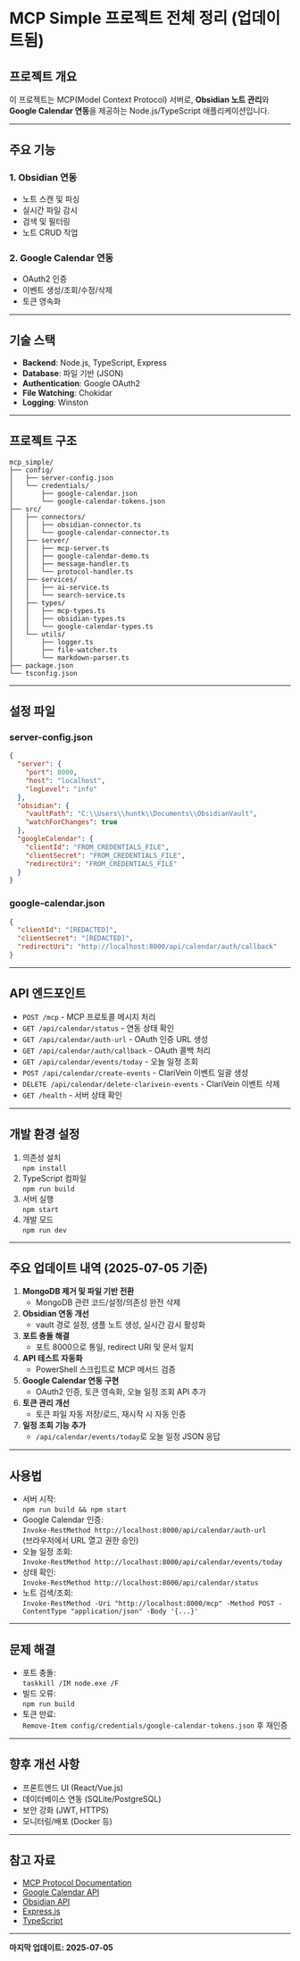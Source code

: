 # MCP Simple 프로젝트 전체 정리 (업데이트됨)

## 프로젝트 개요

이 프로젝트는 MCP(Model Context Protocol) 서버로, **Obsidian 노트 관리**와 **Google Calendar 연동**을 제공하는 Node.js/TypeScript 애플리케이션입니다.

---

## 주요 기능

### 1. Obsidian 연동
- 노트 스캔 및 파싱
- 실시간 파일 감시
- 검색 및 필터링
- 노트 CRUD 작업

### 2. Google Calendar 연동
- OAuth2 인증
- 이벤트 생성/조회/수정/삭제
- 토큰 영속화

---

## 기술 스택

- **Backend**: Node.js, TypeScript, Express
- **Database**: 파일 기반 (JSON)
- **Authentication**: Google OAuth2
- **File Watching**: Chokidar
- **Logging**: Winston

---

## 프로젝트 구조

```
mcp_simple/
├── config/
│   ├── server-config.json
│   └── credentials/
│       ├── google-calendar.json
│       └── google-calendar-tokens.json
├── src/
│   ├── connectors/
│   │   ├── obsidian-connector.ts
│   │   └── google-calendar-connector.ts
│   ├── server/
│   │   ├── mcp-server.ts
│   │   ├── google-calendar-demo.ts
│   │   ├── message-handler.ts
│   │   └── protocol-handler.ts
│   ├── services/
│   │   ├── ai-service.ts
│   │   └── search-service.ts
│   ├── types/
│   │   ├── mcp-types.ts
│   │   ├── obsidian-types.ts
│   │   └── google-calendar-types.ts
│   └── utils/
│       ├── logger.ts
│       ├── file-watcher.ts
│       └── markdown-parser.ts
├── package.json
└── tsconfig.json
```

---

## 설정 파일

### server-config.json
```json
{
  "server": {
    "port": 8000,
    "host": "localhost",
    "logLevel": "info"
  },
  "obsidian": {
    "vaultPath": "C:\\Users\\huntk\\Documents\\ObsidianVault",
    "watchForChanges": true
  },
  "googleCalendar": {
    "clientId": "FROM_CREDENTIALS_FILE",
    "clientSecret": "FROM_CREDENTIALS_FILE",
    "redirectUri": "FROM_CREDENTIALS_FILE"
  }
}
```

### google-calendar.json
```json
{
  "clientId": "[REDACTED]",
  "clientSecret": "[REDACTED]",
  "redirectUri": "http://localhost:8000/api/calendar/auth/callback"
}
```

---

## API 엔드포인트

- `POST /mcp` - MCP 프로토콜 메시지 처리
- `GET /api/calendar/status` - 연동 상태 확인
- `GET /api/calendar/auth-url` - OAuth 인증 URL 생성
- `GET /api/calendar/auth/callback` - OAuth 콜백 처리
- `GET /api/calendar/events/today` - 오늘 일정 조회
- `POST /api/calendar/create-events` - ClariVein 이벤트 일괄 생성
- `DELETE /api/calendar/delete-clarivein-events` - ClariVein 이벤트 삭제
- `GET /health` - 서버 상태 확인

---

## 개발 환경 설정

1. 의존성 설치  
   `npm install`
2. TypeScript 컴파일  
   `npm run build`
3. 서버 실행  
   `npm start`
4. 개발 모드  
   `npm run dev`

---

## 주요 업데이트 내역 (2025-07-05 기준)

1. **MongoDB 제거 및 파일 기반 전환**  
   - MongoDB 관련 코드/설정/의존성 완전 삭제
2. **Obsidian 연동 개선**  
   - vault 경로 설정, 샘플 노트 생성, 실시간 감시 활성화
3. **포트 충돌 해결**  
   - 포트 8000으로 통일, redirect URI 및 문서 일치
4. **API 테스트 자동화**  
   - PowerShell 스크립트로 MCP 메서드 검증
5. **Google Calendar 연동 구현**  
   - OAuth2 인증, 토큰 영속화, 오늘 일정 조회 API 추가
6. **토큰 관리 개선**  
   - 토큰 파일 자동 저장/로드, 재시작 시 자동 인증
7. **일정 조회 기능 추가**  
   - `/api/calendar/events/today`로 오늘 일정 JSON 응답

---

## 사용법

- 서버 시작:  
  `npm run build && npm start`
- Google Calendar 인증:  
  `Invoke-RestMethod http://localhost:8000/api/calendar/auth-url`  
  (브라우저에서 URL 열고 권한 승인)
- 오늘 일정 조회:  
  `Invoke-RestMethod http://localhost:8000/api/calendar/events/today`
- 상태 확인:  
  `Invoke-RestMethod http://localhost:8000/api/calendar/status`
- 노트 검색/조회:  
  `Invoke-RestMethod -Uri "http://localhost:8000/mcp" -Method POST -ContentType "application/json" -Body '{...}'`

---

## 문제 해결

- 포트 충돌:  
  `taskkill /IM node.exe /F`
- 빌드 오류:  
  `npm run build`
- 토큰 만료:  
  `Remove-Item config/credentials/google-calendar-tokens.json` 후 재인증

---

## 향후 개선 사항

- 프론트엔드 UI (React/Vue.js)
- 데이터베이스 연동 (SQLite/PostgreSQL)
- 보안 강화 (JWT, HTTPS)
- 모니터링/배포 (Docker 등)

---

## 참고 자료

- [MCP Protocol Documentation](https://modelcontextprotocol.io/)
- [Google Calendar API](https://developers.google.com/calendar)
- [Obsidian API](https://obsidian.md/)
- [Express.js](https://expressjs.com/)
- [TypeScript](https://www.typescriptlang.org/)

---

**마지막 업데이트: 2025-07-05** 